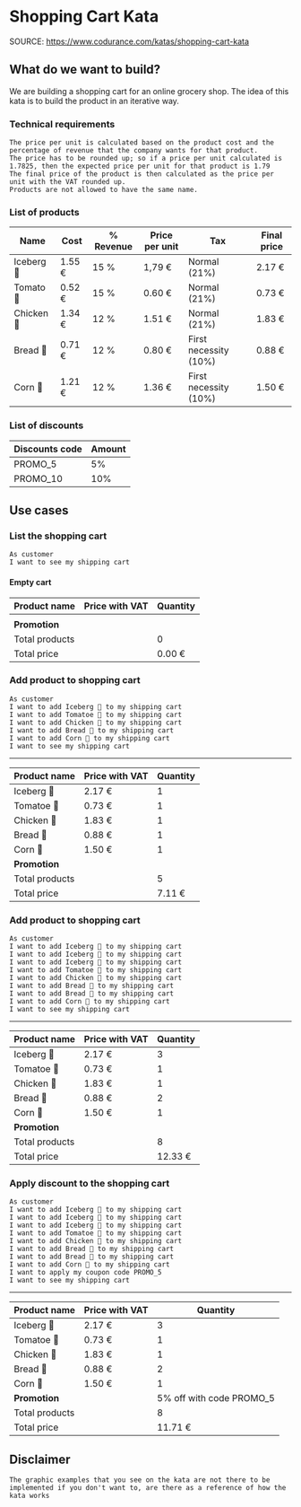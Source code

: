 # Shopping Cart Kata


SOURCE: https://www.codurance.com/katas/shopping-cart-kata

## What do we want to build?

We are building a shopping cart for an online grocery shop.  The idea of this kata is to build the product in an iterative way.

### Technical requirements

    The price per unit is calculated based on the product cost and the percentage of revenue that the company wants for that product.
    The price has to be rounded up; so if a price per unit calculated is 1.7825, then the expected price per unit for that product is 1.79
    The final price of the product is then calculated as the price per unit with the VAT rounded up.
    Products are not allowed to have the same name.

### List of products
| Name      | Cost   | % Revenue | Price per unit | Tax                   | Final price |
|-----------|--------|-----------|----------------|-----------------------|-------------|
| Iceberg 🥬 | 1.55 € | 15 %      | 1,79 €         | Normal (21%)          | 2.17 €      |
| Tomato 🍅  | 0.52 € | 15 %      | 0.60 €         | Normal (21%)          | 0.73 €      |
| Chicken 🍗 | 1.34 € | 12 %      | 1.51 €         | Normal (21%)          | 1.83 €      |
| Bread 🍞   | 0.71 € | 12 %      | 0.80 €         | First necessity (10%) | 0.88 €      |
| Corn 🌽    | 1.21 € | 12 %      | 1.36 €         | First necessity (10%) | 1.50 €      |

### List of discounts
| Discounts code | Amount |
|----------------|--------|
| PROMO_5        | 5%     |
| PROMO_10       | 10%    |


## Use cases
### List the shopping cart

    As customer
    I want to see my shipping cart

#### Empty cart

| Product name   | Price with VAT | Quantity                     |
|----------------|----------------|------------------------------|
|                |                |                              |
| **Promotion**  |                |                              |
| Total products |                | 0                            |
| Total price    |                | 0.00 €                       |

### Add product to shopping cart

    As customer
    I want to add Iceberg 🥬 to my shipping cart
    I want to add Tomatoe 🍅 to my shipping cart
    I want to add Chicken 🍗 to my shipping cart
    I want to add Bread 🍞 to my shipping cart
    I want to add Corn 🌽 to my shipping cart
    I want to see my shipping cart

--------------------------------------------
| Product name | Price with VAT | Quantity |
| -----------  | -------------- | -------- |
| Iceberg 🥬   | 2.17 €         | 1        |
| Tomatoe 🍅   | 0.73 €         | 1        |
| Chicken 🍗   | 1.83 €         | 1        |
| Bread 🍞     | 0.88 €         | 1        |
| Corn 🌽      | 1.50 €         | 1        |
| **Promotion**  |                |        |
| Total products |                | 5      |
| Total price    |                | 7.11 € |


### Add product to shopping cart

    As customer
    I want to add Iceberg 🥬 to my shipping cart
    I want to add Iceberg 🥬 to my shipping cart
    I want to add Iceberg 🥬 to my shipping cart
    I want to add Tomatoe 🍅 to my shipping cart
    I want to add Chicken 🍗 to my shipping cart
    I want to add Bread 🍞 to my shipping cart
    I want to add Bread 🍞 to my shipping cart
    I want to add Corn 🌽 to my shipping cart
    I want to see my shipping cart



--------------------------------------------
| Product name | Price with VAT | Quantity |
| -----------  | -------------- | -------- |
| Iceberg 🥬   | 2.17 €         | 3        |
| Tomatoe 🍅   | 0.73 €         | 1        |
| Chicken 🍗   | 1.83 €         | 1        |
| Bread 🍞     | 0.88 €         | 2        |
| Corn 🌽      | 1.50 €         | 1        |
| **Promotion**  |                |         |
| Total products |                | 8       |
| Total price    |                | 12.33 € |


### Apply discount to the shopping cart

    As customer
    I want to add Iceberg 🥬 to my shipping cart
    I want to add Iceberg 🥬 to my shipping cart
    I want to add Iceberg 🥬 to my shipping cart
    I want to add Tomatoe 🍅 to my shipping cart
    I want to add Chicken 🍗 to my shipping cart
    I want to add Bread 🍞 to my shipping cart
    I want to add Bread 🍞 to my shipping cart
    I want to add Corn 🌽 to my shipping cart
    I want to apply my coupon code PROMO_5
    I want to see my shipping cart

--------------------------------------------
| Product name | Price with VAT | Quantity |
| -----------  | -------------- | -------- |
| Iceberg 🥬   | 2.17 €         | 3        |
| Tomatoe 🍅   | 0.73 €         | 1        |
| Chicken 🍗   | 1.83 €         | 1        |
| Bread 🍞     | 0.88 €         | 2        |
| Corn 🌽      | 1.50 €         | 1        |
| **Promotion**|| 5% off with code PROMO_5 |
| Total products |                | 8      |
| Total price    |                | 11.71 €|


## Disclaimer

    The graphic examples that you see on the kata are not there to be implemented if you don't want to, are there as a reference of how the kata works
